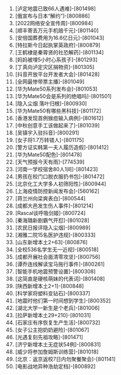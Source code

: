 
1. [泸定地震已致66人遇难]-[801498]
1. [俄宣布与日本“解约”]-[800886]
1. [2022网络安全宣传周]-[800984]
1. [顺丰寄丢万元手机赔千元]-[801140]
1. [安倍国葬费用为16.6亿日元]-[801043]
1. [特拉斯今日起执掌英政府]-[800879]
1. [王鹤棣是秦霄贤的社恐解药]-[801134]
1. [妈妈被埋5小时心系孩子]-[801293]
1. [丁真向泸定灾区捐物资]-[801305]
1. [抖音开放平台开发者大会]-[801428]
1. [全网最惨带票主播]-[801049]
1. [华为Mate50系列发布会]-[801053]
1. [华为Mate50会是系列的绝唱吗]-[801501]
1. [隐入尘烟 落叶归根]-[800930]
1. [华为Mate50有哪些黑科技]-[801172]
1. [香港发现首例猴痘输入病例]-[801612]
1. [中秋创意手工该做起来了]-[801039]
1. [吴镇宇入驻抖音]-[800291]
1. [女子将1.7万转错人]-[801175]
1. [警方证实韩第一夫人履历造假]-[801412]
1. [华为Mate50配色]-[801478]
1. [天气预报今天有雨]-[774539]
1. [河南一学校宿舍80人1间]-[801423]
1. [男孩在校门口脱衣服扔书包]-[801472]
1. [北京化工大学多人初筛阳性]-[800944]
1. [上海疫情防控新闻发布会]-[560162]
1. [蒋兰州向梁爽表白]-[800544]
1. [成都大邑发生伤人事件]-[801214]
1. [Rascal谈呼吸剑姬]-[800724]
1. [秦海璐新剧霸气开怼]-[801028]
1. [农民日报评隐入尘烟]-[800989]
1. [湘雅二院15名医护违规]-[800333]
1. [山东新增本土2+63]-[800876]
1. [全校536名学生无一近视]-[800518]
1. [成都开展社会面清零攻坚]-[800756]
1. [谭乔连线解读宝马拖行事件]-[800261]
1. [智能手机地震预警设置]-[800308]
1. [这简直是硬核萌妹的代表词]-[801408]
1. [陕西新增本土2+1]-[800848]
1. [科学家将塑料变钻石]-[800337]
1. [地震时他们第一时间想到学生]-[800352]
1. [湖北大学一新生是个老兵]-[801006]
1. [拉萨新增本土29+210]-[801031]
1. [石家庄有序恢复生产生活]-[800732]
1. [女子公主抱奶奶避险]-[801067]
1. [光遇复刻先祖攻略]-[801471]
1. [济宁新增本土无症状54例]-[800831]
1. [威少将参加詹姆斯训练营]-[801018]
1. [北京：返京返校7日内勿聚餐聚会]-[801141]
1. [电影战地异种浩劫定档]-[800892]